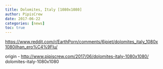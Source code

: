 ```yaml
---
title: Dolomites, Italy [1080x1080]
author: PipisCrew
date: 2017-06-22
categories: [news]
toc: true
---
```


https://www.reddit.com/r/EarthPorn/comments/6ipiet/dolomites_italy_1080x1080ilhan_ero%C4%9Flu/

origin - http://www.pipiscrew.com/2017/06/dolomites-italy-1080x1080/ dolomites-italy-1080x1080